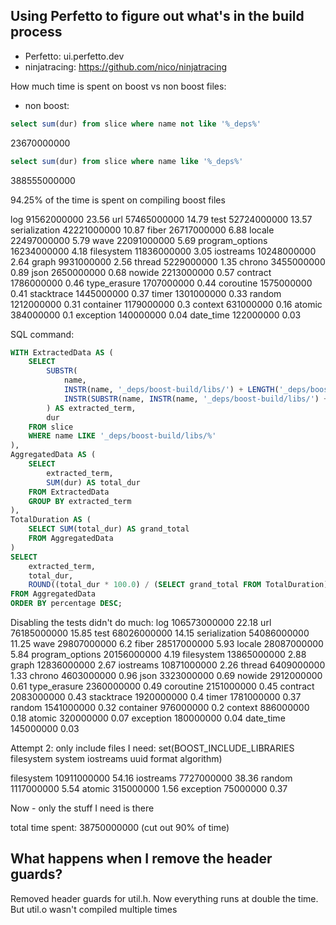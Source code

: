 ## Using Perfetto to figure out what's in the build process
- Perfetto: ui.perfetto.dev
- ninjatracing: https://github.com/nico/ninjatracing

How much time is spent on boost vs non boost files:
- non boost:
```sql
select sum(dur) from slice where name not like '%_deps%'
```
23670000000

```sql
select sum(dur) from slice where name like '%_deps%'
```
388555000000

94.25% of the time is spent on compiling boost files

log	91562000000	23.56
url	57465000000	14.79
test	52724000000	13.57
serialization	42221000000	10.87
fiber	26717000000	6.88
locale	22497000000	5.79
wave	22091000000	5.69
program_options	16234000000	4.18
filesystem	11836000000	3.05
iostreams	10248000000	2.64
graph	9931000000	2.56
thread	5229000000	1.35
chrono	3455000000	0.89
json	2650000000	0.68
nowide	2213000000	0.57
contract	1786000000	0.46
type_erasure	1707000000	0.44
coroutine	1575000000	0.41
stacktrace	1445000000	0.37
timer	1301000000	0.33
random	1212000000	0.31
container	1179000000	0.3
context	631000000	0.16
atomic	384000000	0.1
exception	140000000	0.04
date_time	122000000	0.03

SQL command:
```sql
WITH ExtractedData AS (
    SELECT 
        SUBSTR(
            name,
            INSTR(name, '_deps/boost-build/libs/') + LENGTH('_deps/boost-build/libs/'),
            INSTR(SUBSTR(name, INSTR(name, '_deps/boost-build/libs/') + LENGTH('_deps/boost-build/libs/')), '/') - 1
        ) AS extracted_term,
        dur
    FROM slice
    WHERE name LIKE '_deps/boost-build/libs/%'
),
AggregatedData AS (
    SELECT 
        extracted_term, 
        SUM(dur) AS total_dur
    FROM ExtractedData
    GROUP BY extracted_term
),
TotalDuration AS (
    SELECT SUM(total_dur) AS grand_total
    FROM AggregatedData
)
SELECT 
    extracted_term,
    total_dur,
    ROUND((total_dur * 100.0) / (SELECT grand_total FROM TotalDuration), 2) AS percentage
FROM AggregatedData
ORDER BY percentage DESC;
```

Disabling the tests didn't do much:
log	106573000000	22.18
url	76185000000	15.85
test	68026000000	14.15
serialization	54086000000	11.25
wave	29807000000	6.2
fiber	28517000000	5.93
locale	28087000000	5.84
program_options	20156000000	4.19
filesystem	13865000000	2.88
graph	12836000000	2.67
iostreams	10871000000	2.26
thread	6409000000	1.33
chrono	4603000000	0.96
json	3323000000	0.69
nowide	2912000000	0.61
type_erasure	2360000000	0.49
coroutine	2151000000	0.45
contract	2083000000	0.43
stacktrace	1920000000	0.4
timer	1781000000	0.37
random	1541000000	0.32
container	976000000	0.2
context	886000000	0.18
atomic	320000000	0.07
exception	180000000	0.04
date_time	145000000	0.03

Attempt 2: only include files I need: set(BOOST_INCLUDE_LIBRARIES filesystem system iostreams uuid format algorithm)


filesystem	10911000000	54.16
iostreams	7727000000	38.36
random	1117000000	5.54
atomic	315000000	1.56
exception	75000000	0.37

Now - only the stuff I need is there

total time spent: 38750000000 (cut out 90% of time)

## What happens when I remove the header guards?

Removed header guards for util.h.
Now everything runs at double the time.
But util.o wasn't compiled multiple times